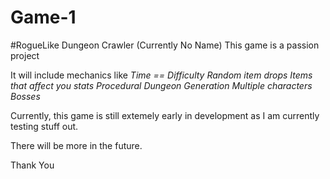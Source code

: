 # Game-1
#RogueLike Dungeon Crawler (Currently No Name)
This game is a passion project 

It will include mechanics like
*Time == Difficulty*
*Random item drops*
*Items that affect you stats*
*Procedural Dungeon Generation*
*Multiple characters*
*Bosses*

Currently, this game is still extemely early in development as I am currently testing stuff out.

There will be more in the future.

Thank You
